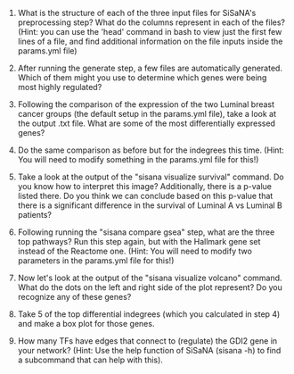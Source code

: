 1. What is the structure of each of the three input files for SiSaNA's preprocessing step? What do the columns represent in each of the files? (Hint: you can use the 'head' command in bash to view just the first few lines of a file, and find additional information on the file inputs inside the params.yml file)

2. After running the generate step, a few files are automatically generated. Which of them might you use to determine which genes were being most highly regulated?

3. Following the comparison of the expression of the two Luminal breast cancer groups (the default setup in the params.yml file), take a look at the output .txt file. What are some of the most differentially expressed genes? 

4. Do the same comparison as before but for the indegrees this time. (Hint: You will need to modify something in the params.yml file for this!)

5. Take a look at the output of the "sisana visualize survival" command. Do you know how to interpret this image? Additionally, there is a p-value listed there. Do you think we can conclude based on this p-value that there is a significant difference in the survival of Luminal A vs Luminal B patients?

6. Following running the "sisana compare gsea" step, what are the three top pathways? Run this step again, but with the Hallmark gene set instead of the Reactome one. (Hint: You will need to modify two parameters in the params.yml file for this!)

7. Now let's look at the output of the "sisana visualize volcano" command. What do the dots on the left and right side of the plot represent? Do you recognize any of these genes?

8. Take 5 of the top differential indegrees (which you calculated in step 4) and make a box plot for those genes.

9. How many TFs have edges that connect to (regulate) the GDI2 gene in your network? (Hint: Use the help function of SiSaNA (sisana -h) to find a subcommand that can help with this).
